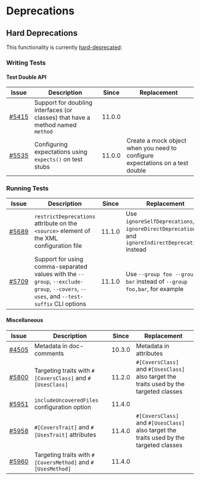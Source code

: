 # Deprecations

## Hard Deprecations

This functionality is currently [hard-deprecated](https://phpunit.de/backward-compatibility.html#hard-deprecation):

### Writing Tests

#### Test Double API

| Issue                                                             | Description                                                                    | Since  | Replacement                                                                             |
|-------------------------------------------------------------------|--------------------------------------------------------------------------------|--------|-----------------------------------------------------------------------------------------|
| [#5415](https://github.com/sebastianbergmann/phpunit/issues/5415) | Support for doubling interfaces (or classes) that have a method named `method` | 11.0.0 |                                                                                         |
| [#5535](https://github.com/sebastianbergmann/phpunit/issues/5525) | Configuring expectations using `expects()` on test stubs                       | 11.0.0 | Create a mock object when you need to configure expectations on a test double           |

### Running Tests

| Issue                                                             | Description                                                                                                                           | Since  | Replacement                                                                                        |
|-------------------------------------------------------------------|---------------------------------------------------------------------------------------------------------------------------------------|--------|----------------------------------------------------------------------------------------------------|
| [#5689](https://github.com/sebastianbergmann/phpunit/issues/5689) | `restrictDeprecations` attribute on the `<source>` element of the XML configuration file                                              | 11.1.0 | Use `ignoreSelfDeprecations`, `ignoreDirectDeprecations`, and `ignoreIndirectDeprecations` instead |
| [#5709](https://github.com/sebastianbergmann/phpunit/issues/5709) | Support for using comma-separated values with the `--group`, `--exclude-group`, `--covers`, `--uses`, and `--test-suffix` CLI options | 11.1.0 | Use `--group foo --group bar` instead of `--group foo,bar`, for example                            |

#### Miscellaneous

| Issue                                                             | Description                                                 | Since  | Replacement                                                                             |
|-------------------------------------------------------------------|-------------------------------------------------------------|--------|-----------------------------------------------------------------------------------------|
| [#4505](https://github.com/sebastianbergmann/phpunit/issues/4505) | Metadata in doc-comments                                    | 10.3.0 | Metadata in attributes                                                                  |
| [#5800](https://github.com/sebastianbergmann/phpunit/issues/5800) | Targeting traits with `#[CoversClass]` and `#[UsesClass]`   | 11.2.0 | `#[CoversClass]` and `#[UsesClass]` also target the traits used by the targeted classes |
| [#5951](https://github.com/sebastianbergmann/phpunit/issues/5951) | `includeUncoveredFiles` configuration option                | 11.4.0 |                                                                                         |
| [#5958](https://github.com/sebastianbergmann/phpunit/issues/5958) | `#[CoversTrait]` and `#[UsesTrait]` attributes              | 11.4.0 | `#[CoversClass]` and `#[UsesClass]` also target the traits used by the targeted classes |
| [#5960](https://github.com/sebastianbergmann/phpunit/issues/5960) | Targeting traits with `#[CoversMethod]` and `#[UsesMethod]` | 11.4.0 |                                                                                         |

